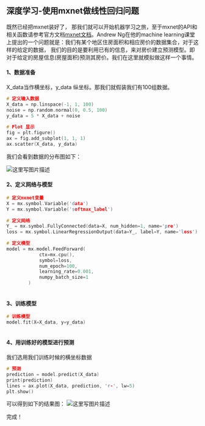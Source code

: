 深度学习-使用mxnet做线性回归问题
------------
既然已经把mxnet装好了， 那我们就可以开始机器学习之旅，至于mxnet的API和相关函数请参考官方文档[mxnet文档](http://mxnet.io/api/python/module.html#the-basemodule-class)。Andrew Ng在他的machine learning课堂上提出的一个问题就是：我们有某个地区住房面积和相应房价的数据集合，对于这样的给定的数据， 我们的目的是要利用已有的信息，来对房价建立预测模型。即对于给定的房屋信息(房屋面积)预测其房价。我们在这里就模拟做这样一个事情。
#### 1、数据准备
X_data当作横坐标，y_data 纵坐标。那我们就假装我们有100组数据。
```c
# 定义输入数据
X_data = np.linspace(-1, 1, 100)
noise = np.random.normal(0, 0.5, 100)
y_data = 5 * X_data + noise
 
# Plot 显示
fig = plt.figure()
ax = fig.add_subplot(1, 1, 1)
ax.scatter(X_data, y_data)
```
我们会看到数据的分布图如下：

![这里写图片描述](http://img.blog.csdn.net/20170718114749931?watermark/2/text/aHR0cDovL2Jsb2cuY3Nkbi5uZXQvTHVjYXM2NjY2Ng==/font/5a6L5L2T/fontsize/400/fill/I0JBQkFCMA==/dissolve/70/gravity/SouthEast)
#### 2、定义网络与模型
```c
# 定义mxnet变量
X = mx.symbol.Variable('data')
Y = mx.symbol.Variable('softmax_label')
 
# 定义网络
Y_ = mx.symbol.FullyConnected(data=X, num_hidden=1, name='pre')
loss = mx.symbol.LinearRegressionOutput(data=Y_, label=Y, name='loss')
 
# 定义模型
model = mx.model.FeedForward(
            ctx=mx.cpu(),
            symbol=loss,
            num_epoch=100,
            learning_rate=0.001,
            numpy_batch_size=1
        )
 
```
#### 3、训练模型
```c
# 训练模型
model.fit(X=X_data, y=y_data)
 
```
#### 4、用训练好的模型进行预测
  我们选用我们训练时候的横坐标数据
```c
# 预测
prediction = model.predict(X_data)
print(prediction)
lines = ax.plot(X_data, prediction, 'r-', lw=5)
plt.show()
```
可以得到如下的结果图：
![这里写图片描述](http://img.blog.csdn.net/20170718115503355?watermark/2/text/aHR0cDovL2Jsb2cuY3Nkbi5uZXQvTHVjYXM2NjY2Ng==/font/5a6L5L2T/fontsize/400/fill/I0JBQkFCMA==/dissolve/70/gravity/SouthEast)

完成！
